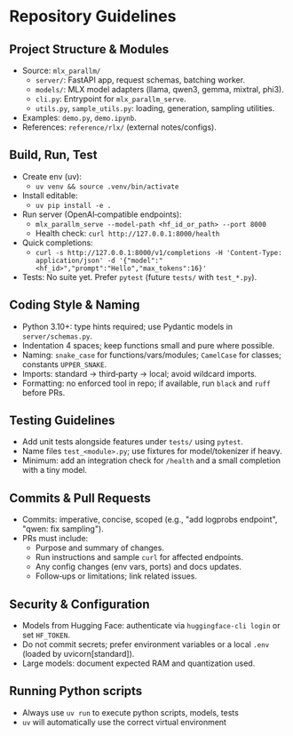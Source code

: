 # Repository Guidelines

## Project Structure & Modules
- Source: `mlx_parallm/`
  - `server/`: FastAPI app, request schemas, batching worker.
  - `models/`: MLX model adapters (llama, qwen3, gemma, mixtral, phi3).
  - `cli.py`: Entrypoint for `mlx_parallm_serve`.
  - `utils.py`, `sample_utils.py`: loading, generation, sampling utilities.
- Examples: `demo.py`, `demo.ipynb`.
- References: `reference/rlx/` (external notes/configs).

## Build, Run, Test
- Create env (uv):
  - `uv venv && source .venv/bin/activate`
- Install editable:
  - `uv pip install -e .`
- Run server (OpenAI‑compatible endpoints):
  - `mlx_parallm_serve --model-path <hf_id_or_path> --port 8000`
  - Health check: `curl http://127.0.0.1:8000/health`
- Quick completions:
  - `curl -s http://127.0.0.1:8000/v1/completions -H 'Content-Type: application/json' -d '{"model":"<hf_id>","prompt":"Hello","max_tokens":16}'`
- Tests: No suite yet. Prefer `pytest` (future `tests/` with `test_*.py`).

## Coding Style & Naming
- Python 3.10+: type hints required; use Pydantic models in `server/schemas.py`.
- Indentation 4 spaces; keep functions small and pure where possible.
- Naming: `snake_case` for functions/vars/modules; `CamelCase` for classes; constants `UPPER_SNAKE`.
- Imports: standard → third‑party → local; avoid wildcard imports.
- Formatting: no enforced tool in repo; if available, run `black` and `ruff` before PRs.

## Testing Guidelines
- Add unit tests alongside features under `tests/` using `pytest`.
- Name files `test_<module>.py`; use fixtures for model/tokenizer if heavy.
- Minimum: add an integration check for `/health` and a small completion with a tiny model.

## Commits & Pull Requests
- Commits: imperative, concise, scoped (e.g., "add logprobs endpoint", "qwen: fix sampling").
- PRs must include:
  - Purpose and summary of changes.
  - Run instructions and sample `curl` for affected endpoints.
  - Any config changes (env vars, ports) and docs updates.
  - Follow‑ups or limitations; link related issues.

## Security & Configuration
- Models from Hugging Face: authenticate via `huggingface-cli login` or set `HF_TOKEN`.
- Do not commit secrets; prefer environment variables or a local `.env` (loaded by uvicorn[standard]).
- Large models: document expected RAM and quantization used.

## Running Python scripts
- Always use `uv run` to execute python scripts, models, tests
- `uv` will automatically use the correct virtual environment
